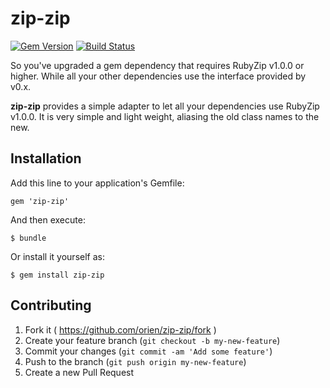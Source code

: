 # zip-zip

[![Gem Version](https://badge.fury.io/rb/zip-zip.png)](http://badge.fury.io/rb/zip-zip)
[![Build Status](https://travis-ci.org/orien/zip-zip.svg?branch=master)](https://travis-ci.org/orien/zip-zip)

So you've upgraded a gem dependency that requires RubyZip v1.0.0 or higher.
While all your other dependencies use the interface provided by v0.x.

**zip-zip** provides a simple adapter to let all your dependencies use RubyZip v1.0.0.
It is very simple and light weight, aliasing the old class names to the new.

## Installation

Add this line to your application's Gemfile:

    gem 'zip-zip'

And then execute:

    $ bundle

Or install it yourself as:

    $ gem install zip-zip

## Contributing

1. Fork it ( https://github.com/orien/zip-zip/fork )
2. Create your feature branch (`git checkout -b my-new-feature`)
3. Commit your changes (`git commit -am 'Add some feature'`)
4. Push to the branch (`git push origin my-new-feature`)
5. Create a new Pull Request
